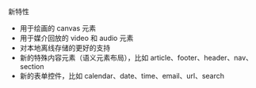 新特性

- 用于绘画的 canvas 元素
- 用于媒介回放的 video 和 audio 元素
- 对本地离线存储的更好的支持
- 新的特殊内容元素（语义元素布局），比如 article、footer、header、nav、section
- 新的表单控件，比如 calendar、date、time、email、url、search



